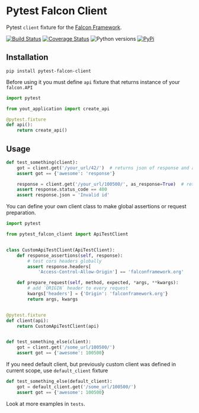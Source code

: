 Pytest Falcon Client
===
Pytest `client` fixture for the [Falcon Framework](https://github.com/falconry/falcon).

[![Build Status](https://travis-ci.org/sivakov512/pytest-falcon-client.svg?branch=master)](https://travis-ci.org/sivakov512/pytest-falcon-client)
[![Coverage Status](https://coveralls.io/repos/github/sivakov512/pytest-falcon-client/badge.svg?branch=master)](https://coveralls.io/github/sivakov512/pytest-falcon-client?branch=master)
![Python versions](https://img.shields.io/badge/python-3.4,%203.5,%203.6,%203.7-blue.svg)
[![PyPi](https://img.shields.io/pypi/v/pytest-falcon-client.svg)](https://pypi.python.org/pypi/pytest-falcon-client)

## Installation

``` shell
pip install pytest-falcon-client
```

Before using it you must define `api` fixture that returns instance of your `falcon.API`

``` python
import pytest

from yout_application import create_api

@pytest.fixture
def api():
    return create_api()
```

## Usage

``` python
def test_something(client):
    got = client.get('/your_url/42/')  # returns json of response and automatically check response status code
    assert got == {'awesome': 'response'}

    response = client.get('/your_url/100500/', as_response=True)  # returns testing response object and skip status code check
    assert response.status_code == 400
    assert response.json = 'Invalid id'
```

You can define your own client class to make global assertions or request preparation.
``` python
import pytest

from pytest_falcon_client import ApiTestClient


class CustomApiTestClient(ApiTestClient):
    def response_assertions(self, response):
        # test cors headers globally
        assert response.headers[
            'Access-Control-Allow-Origin'] == 'falconframework.org'

    def prepare_request(self, method, expected, *args, **kwargs):
        # add `ORIGIN` header to every request
        kwargs['headers'] = {'Origin': 'falconframework.org'}
        return args, kwargs


@pytest.fixture
def client(api):
    return CustomApiTestClient(api)


def test_something_else(client):
    got = client.get('/some_url/100500/')
    assert got == {'awesome': 100500}
```

If you need default client, but previously custom client was defined in current scope, use `default_client` fixture
``` python
def test_something_else(default_client):
    got = default_client.get('/some_url/100500/')
    assert got == {'awesome': 100500}
```

Look at more examples in `tests`.

